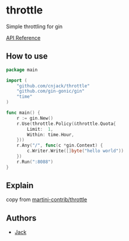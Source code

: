 # throttle

Simple throttling for gin

[API Reference](http://godoc.org/github.com/cnjack/throttle)

## How to use
```go
package main

import (
	"github.com/cnjack/throttle"
	"github.com/gin-gonic/gin"
	"time"
)

func main() {
	r := gin.New()
	r.Use(throttle.Policy(&throttle.Quota{
		Limit:  1,
		Within: time.Hour,
	}))
	r.Any("/", func(c *gin.Context) {
		c.Writer.Write([]byte("hello world"))
	})
	r.Run(":8088")
}

```
## Explain
copy from [martini-contrib/throttle](https://github.com/martini-contrib/throttle)

## Authors

* [Jack](https://github.com/cnjack)
